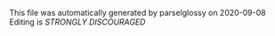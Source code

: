 This file was automatically generated by parselglossy on 2020-09-08
Editing is *STRONGLY DISCOURAGED*

